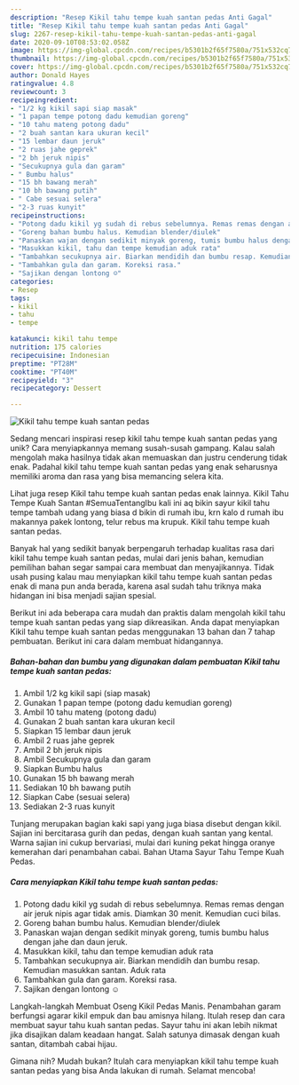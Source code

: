 ```yaml
---
description: "Resep Kikil tahu tempe kuah santan pedas Anti Gagal"
title: "Resep Kikil tahu tempe kuah santan pedas Anti Gagal"
slug: 2267-resep-kikil-tahu-tempe-kuah-santan-pedas-anti-gagal
date: 2020-09-10T08:53:02.058Z
image: https://img-global.cpcdn.com/recipes/b5301b2f65f7580a/751x532cq70/kikil-tahu-tempe-kuah-santan-pedas-foto-resep-utama.jpg
thumbnail: https://img-global.cpcdn.com/recipes/b5301b2f65f7580a/751x532cq70/kikil-tahu-tempe-kuah-santan-pedas-foto-resep-utama.jpg
cover: https://img-global.cpcdn.com/recipes/b5301b2f65f7580a/751x532cq70/kikil-tahu-tempe-kuah-santan-pedas-foto-resep-utama.jpg
author: Donald Hayes
ratingvalue: 4.8
reviewcount: 3
recipeingredient:
- "1/2 kg kikil sapi siap masak"
- "1 papan tempe potong dadu kemudian goreng"
- "10 tahu mateng potong dadu"
- "2 buah santan kara ukuran kecil"
- "15 lembar daun jeruk"
- "2 ruas jahe geprek"
- "2 bh jeruk nipis"
- "Secukupnya gula dan garam"
- " Bumbu halus"
- "15 bh bawang merah"
- "10 bh bawang putih"
- " Cabe sesuai selera"
- "2-3 ruas kunyit"
recipeinstructions:
- "Potong dadu kikil yg sudah di rebus sebelumnya. Remas remas dengan air jeruk nipis agar tidak amis. Diamkan 30 menit. Kemudian cuci bilas."
- "Goreng bahan bumbu halus. Kemudian blender/diulek"
- "Panaskan wajan dengan sedikit minyak goreng, tumis bumbu halus dengan jahe dan daun jeruk."
- "Masukkan kikil, tahu dan tempe kemudian aduk rata"
- "Tambahkan secukupnya air. Biarkan mendidih dan bumbu resap. Kemudian masukkan santan. Aduk rata"
- "Tambahkan gula dan garam. Koreksi rasa."
- "Sajikan dengan lontong ☺️"
categories:
- Resep
tags:
- kikil
- tahu
- tempe

katakunci: kikil tahu tempe 
nutrition: 175 calories
recipecuisine: Indonesian
preptime: "PT28M"
cooktime: "PT40M"
recipeyield: "3"
recipecategory: Dessert

---
```



![Kikil tahu tempe kuah santan pedas](https://img-global.cpcdn.com/recipes/b5301b2f65f7580a/751x532cq70/kikil-tahu-tempe-kuah-santan-pedas-foto-resep-utama.jpg)

Sedang mencari inspirasi resep kikil tahu tempe kuah santan pedas yang unik? Cara menyiapkannya memang susah-susah gampang. Kalau salah mengolah maka hasilnya tidak akan memuaskan dan justru cenderung tidak enak. Padahal kikil tahu tempe kuah santan pedas yang enak seharusnya memiliki aroma dan rasa yang bisa memancing selera kita.

Lihat juga resep Kikil tahu tempe kuah santan pedas enak lainnya. Kikil Tahu Tempe Kuah Santan #SemuaTentangIbu kali ini aq bikin sayur kikil tahu tempe tambah udang yang biasa d bikin di rumah ibu, krn kalo d rumah ibu makannya pakek lontong, telur rebus ma krupuk. Kikil tahu tempe kuah santan pedas.

Banyak hal yang sedikit banyak berpengaruh terhadap kualitas rasa dari kikil tahu tempe kuah santan pedas, mulai dari jenis bahan, kemudian pemilihan bahan segar sampai cara membuat dan menyajikannya. Tidak usah pusing kalau mau menyiapkan kikil tahu tempe kuah santan pedas enak di mana pun anda berada, karena asal sudah tahu triknya maka hidangan ini bisa menjadi sajian spesial.


Berikut ini ada beberapa cara mudah dan praktis dalam mengolah kikil tahu tempe kuah santan pedas yang siap dikreasikan. Anda dapat menyiapkan Kikil tahu tempe kuah santan pedas menggunakan 13 bahan dan 7 tahap pembuatan. Berikut ini cara dalam membuat hidangannya.

<!--inarticleads1-->

##### Bahan-bahan dan bumbu yang digunakan dalam pembuatan Kikil tahu tempe kuah santan pedas:

1. Ambil 1/2 kg kikil sapi (siap masak)
1. Gunakan 1 papan tempe (potong dadu kemudian goreng)
1. Ambil 10 tahu mateng (potong dadu)
1. Gunakan 2 buah santan kara ukuran kecil
1. Siapkan 15 lembar daun jeruk
1. Ambil 2 ruas jahe geprek
1. Ambil 2 bh jeruk nipis
1. Ambil Secukupnya gula dan garam
1. Siapkan  Bumbu halus
1. Gunakan 15 bh bawang merah
1. Sediakan 10 bh bawang putih
1. Siapkan  Cabe (sesuai selera)
1. Sediakan 2-3 ruas kunyit


Tunjang merupakan bagian kaki sapi yang juga biasa disebut dengan kikil. Sajian ini bercitarasa gurih dan pedas, dengan kuah santan yang kental. Warna sajian ini cukup bervariasi, mulai dari kuning pekat hingga oranye kemerahan dari penambahan cabai. Bahan Utama Sayur Tahu Tempe Kuah Pedas. 

<!--inarticleads2-->

##### Cara menyiapkan Kikil tahu tempe kuah santan pedas:

1. Potong dadu kikil yg sudah di rebus sebelumnya. Remas remas dengan air jeruk nipis agar tidak amis. Diamkan 30 menit. Kemudian cuci bilas.
1. Goreng bahan bumbu halus. Kemudian blender/diulek
1. Panaskan wajan dengan sedikit minyak goreng, tumis bumbu halus dengan jahe dan daun jeruk.
1. Masukkan kikil, tahu dan tempe kemudian aduk rata
1. Tambahkan secukupnya air. Biarkan mendidih dan bumbu resap. Kemudian masukkan santan. Aduk rata
1. Tambahkan gula dan garam. Koreksi rasa.
1. Sajikan dengan lontong ☺️


Langkah-langkah Membuat Oseng Kikil Pedas Manis. Penambahan garam berfungsi agarar kikil empuk dan bau amisnya hilang. Itulah resep dan cara membuat sayur tahu kuah santan pedas. Sayur tahu ini akan lebih nikmat jika disajikan dalam keadaan hangat. Salah satunya dimasak dengan kuah santan, ditambah cabai hijau. 

Gimana nih? Mudah bukan? Itulah cara menyiapkan kikil tahu tempe kuah santan pedas yang bisa Anda lakukan di rumah. Selamat mencoba!

